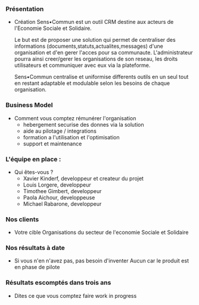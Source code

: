 ### Présentation
- Création 
  Sens•Commun est un outil CRM destine aux acteurs de l'Economie Sociale et Solidaire.  
  
  Le but est de proposer une solution qui permet de centraliser des informations (documents,statuts,actualites,messages) d'une organisation et d'en gerer l'acces pour sa communaute. L'administrateur pourra ainsi creer/gerer les organisations de son reseau, les droits utilisateurs et communiquer avec eux via la plateforme.

  Sens•Commun centralise et uniformise differents outils en un seul tout en restant adaptable et modulable selon les besoins de chaque organisation.

### Business Model 
- Comment vous comptez rémunérer l'organisation
  - hebergement securise des donnes via la solution
  - aide au pilotage / integrations
  - formation a l'utilisation et l'optimisation
  - support et maintenance
### L'équipe en place : 
- Qui êtes-vous ?
  - Xavier Kinderf, developpeur et createur du projet
  - Louis Lorgere, developpeur
  - Timothee Gimbert, developpeur
  - Paola Aichour, developpeuse
  - Michael Rabarone, developpeur
### Nos clients
- Votre cible
Organisations du secteur de l'economie Sociale et Solidaire

### Nos résultats à date
- Si vous n'en n'avez pas, pas besoin d'inventer
Aucun car le produit est en phase de pilote
### Résultats escomptés dans trois ans
- Dites ce que vous comptez faire
work in progress